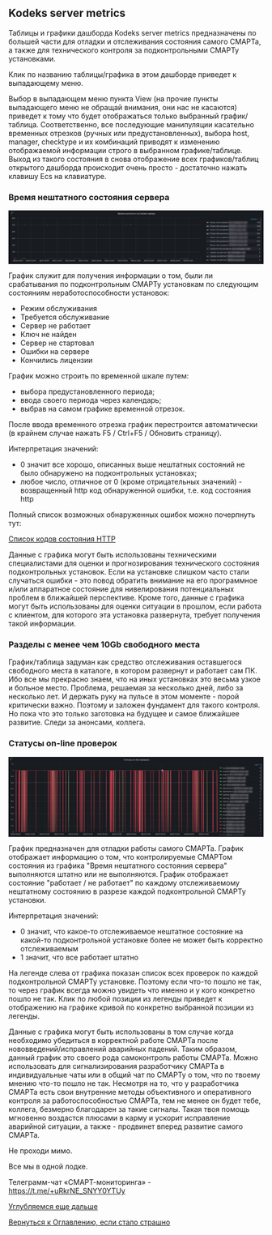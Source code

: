 ## Kodeks server metrics

Таблицы и графики дашборда Kodeks server metrics предназначены по большей части для отладки и отслеживания состояния самого СМАРТа, а также для технического контроля за подконтрольными СМАРТу установками.

Клик по названию таблицы/графика в этом дашборде приведет к выпадающему меню. 

Выбор в выпадающем меню пункта View (на прочие пункты выпадающего меню не обращай внимания, они нас не касаются) приведет к тому что будет отображаться только выбранный график/таблица.
Соответственно, все последующие манипуляции касательно временных отрезков (ручных или предустановленных), выбора host, manager, checktype и их комбинаций приводят к изменению отображаемой информации строго в выбранном графике/таблице.
Выход из такого состояния в снова отображение всех графиков/таблиц открытого дашборда происходит очень просто - достаточно нажать клавишу Ecs на клавиатуре.

### Время нештатного состояния сервера

<img src="img/kodeks_server_metrics/emergency_01.png" alt="Время нештатного состояния сервера" align=top>

График служит для получения информации о том, были ли срабатывания по подконтрольным СМАРТу установкам по следующим состояниям неработоспособности установок:
- Режим обслуживания
- Требуется обслуживание
- Сервер не работает
- Ключ не найден
- Сервер не стартовал
- Ошибки на сервере
- Кончились лицензии

График можно строить по временной шкале путем:
- выбора предустановленного периода;
- ввода своего периода через календарь;
- выбрав на самом графике временной отрезок.

После ввода временного отрезка график перестроится автоматически (в крайнем случае нажать F5 / Ctrl+F5 / Обновить страницу).

Интерпретация значений:
- 0 значит все хорошо, описанных выше нештатных состояний не было обнаружено на подконтрольных установках;
- любое число, отличное от 0 (кроме отрицательных значений) - возвращенный http код обнаруженной ошибки, т.е. код состояния http

Полный список возможных обнаруженных ошибок можно почерпнуть тут:

<a href="https://ru.wikipedia.org/wiki/%D0%A1%D0%BF%D0%B8%D1%81%D0%BE%D0%BA_%D0%BA%D0%BE%D0%B4%D0%BE%D0%B2_%D1%81%D0%BE%D1%81%D1%82%D0%BE%D1%8F%D0%BD%D0%B8%D1%8F_HTTP">Список кодов состояния HTTP</a>

Данные с графика могут быть использованы техническими специалистами для оценки и прогнозирования технического состояния подконтрольных установок.
Если на установке слишком часто стали случаться ошибки - это повод обратить внимание на его программное и/или аппаратное состояние для нивелирования потенциальных проблем в ближайшей перспективе.
Кроме того, данные с графика могут быть использованы для оценки ситуации в прошлом, если работа с клиентом, для которого эта установка развернута, требует получения такой информации.

### Разделы с менее чем 10Gb свободного места

График/таблица задуман как средство отслеживания оставшегося свободного места в каталоге, в котором развернут и работает сам ПК.
Ибо все мы прекрасно знаем, что на иных установках это весьма узкое и больное место. 
Проблема, решаемая за несколько дней, либо за несколько лет.
И держать руку на пульсе в этом моменте - порой критически важно. 
Поэтому и заложен фундамент для такого контроля.
Но пока что это только заготовка на будущее и самое ближайшее развитие.
Следи за анонсами, коллега.

### Статусы on-line проверок

<img src="img/kodeks_server_metrics/emergency_02.png" alt="Статусы on-line проверок" align=top>

График предназначен для отладки работы самого СМАРТа. 
График отображает информацию о том, что контролируемые СМАРТом состояния из графика "Время нештатного состояния сервера" выполняются штатно или не выполняются.
График отображает состояние "работает / не работает" по каждому отслеживаемому нештатному состоянию в разрезе каждой подконтрольной СМАРТу установки.

Интерпретация значений:
- 0 значит, что какое-то отслеживаемое нештатное состояние на какой-то подконтрольной установке более не может быть корректно отслеживаемым
- 1 значит, что все работает штатно

На легенде слева от графика показан список всех проверок по каждой подконтрольной СМАРТу установке.
Поэтому если что-то пошло не так, то через график всегда можно увидеть что именно и у кого конкретно пошло не так.
Клик по любой позиции из легенды приведет к отображению на графике кривой по конкретно выбранной позиции из легенды.

Данные с графика могут быть использованы в том случае когда необходимо убедиться в корректной работе СМАРТа после нововведений/исправлений аварийных падений.
Таким образом, данный график это своего рода самоконтроль работы СМАРТа. 
Можно использовать для сигнализирования разработчику СМАРТа в индивидуальные чаты или в общий чат по СМАРТу о том, что по твоему мнению что-то пошло не так.
Несмотря на то, что у разработчика СМАРТа есть свои внутренние методы объективного и оперативного контроля за работоспособностью СМАРТа, тем не менее он будет тебе, коллега, безмерно благодарен за такие сигналы.
Такая твоя помощь мгновенно воздастся плюсами в карму и ускорит исправление аварийной ситуации, а также - продвинет вперед развитие самого СМАРТа.

Не проходи мимо. 

Все мы в одной лодке.

Телеграмм-чат «СМАРТ-мониторинга» - https://t.me/+uRkrNE_SNYY0YTUy

[Углубляемся еще дальше](chapter-7_2.md)

[Вернуться к Оглавлению, если стало страшно](Readme.md)